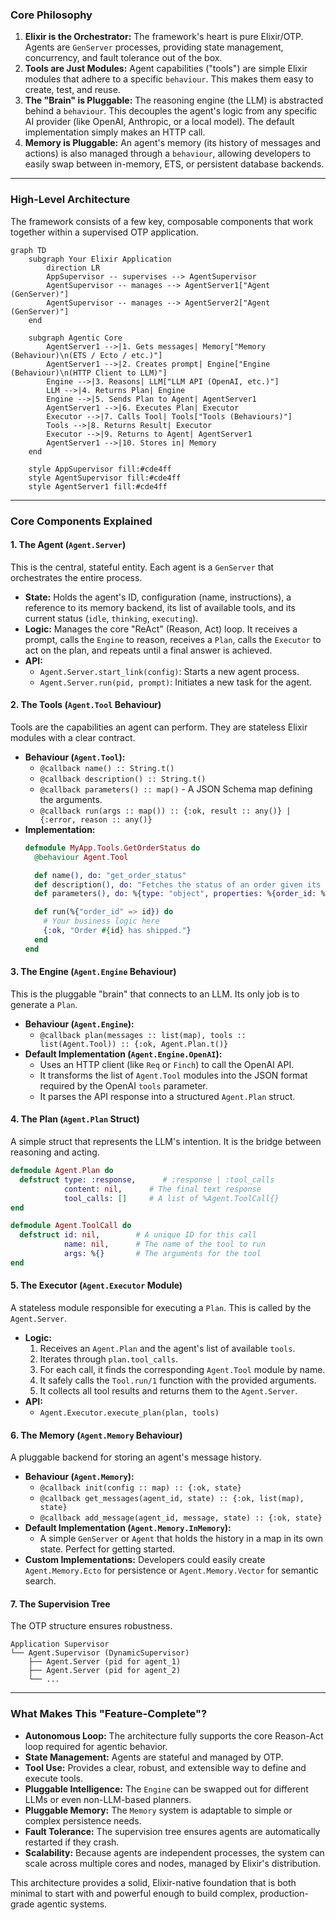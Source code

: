 ### Core Philosophy

1.  **Elixir is the Orchestrator:** The framework's heart is pure Elixir/OTP. Agents are `GenServer` processes, providing state management, concurrency, and fault tolerance out of the box.
2.  **Tools are Just Modules:** Agent capabilities ("tools") are simple Elixir modules that adhere to a specific `behaviour`. This makes them easy to create, test, and reuse.
3.  **The "Brain" is Pluggable:** The reasoning engine (the LLM) is abstracted behind a `behaviour`. This decouples the agent's logic from any specific AI provider (like OpenAI, Anthropic, or a local model). The default implementation simply makes an HTTP call.
4.  **Memory is Pluggable:** An agent's memory (its history of messages and actions) is also managed through a `behaviour`, allowing developers to easily swap between in-memory, ETS, or persistent database backends.

---

### High-Level Architecture

The framework consists of a few key, composable components that work together within a supervised OTP application.

```mermaid
graph TD
    subgraph Your Elixir Application
        direction LR
        AppSupervisor -- supervises --> AgentSupervisor
        AgentSupervisor -- manages --> AgentServer1["Agent (GenServer)"]
        AgentSupervisor -- manages --> AgentServer2["Agent (GenServer)"]
    end

    subgraph Agentic Core
        AgentServer1 -->|1. Gets messages| Memory["Memory (Behaviour)\n(ETS / Ecto / etc.)"]
        AgentServer1 -->|2. Creates prompt| Engine["Engine (Behaviour)\n(HTTP Client to LLM)"]
        Engine -->|3. Reasons| LLM["LLM API (OpenAI, etc.)"]
        LLM -->|4. Returns Plan| Engine
        Engine -->|5. Sends Plan to Agent| AgentServer1
        AgentServer1 -->|6. Executes Plan| Executor
        Executor -->|7. Calls Tool| Tools["Tools (Behaviours)"]
        Tools -->|8. Returns Result| Executor
        Executor -->|9. Returns to Agent| AgentServer1
        AgentServer1 -->|10. Stores in| Memory
    end

    style AppSupervisor fill:#cde4ff
    style AgentSupervisor fill:#cde4ff
    style AgentServer1 fill:#cde4ff
```

---

### Core Components Explained

#### 1. The Agent (`Agent.Server`)

This is the central, stateful entity. Each agent is a `GenServer` that orchestrates the entire process.

*   **State:** Holds the agent's ID, configuration (name, instructions), a reference to its memory backend, its list of available tools, and its current status (`idle`, `thinking`, `executing`).
*   **Logic:** Manages the core "ReAct" (Reason, Act) loop. It receives a prompt, calls the `Engine` to reason, receives a `Plan`, calls the `Executor` to act on the plan, and repeats until a final answer is achieved.
*   **API:**
    *   `Agent.Server.start_link(config)`: Starts a new agent process.
    *   `Agent.Server.run(pid, prompt)`: Initiates a new task for the agent.

#### 2. The Tools (`Agent.Tool` Behaviour)

Tools are the capabilities an agent can perform. They are stateless Elixir modules with a clear contract.

*   **Behaviour (`Agent.Tool`):**
    *   `@callback name() :: String.t()`
    *   `@callback description() :: String.t()`
    *   `@callback parameters() :: map()` - A JSON Schema map defining the arguments.
    *   `@callback run(args :: map()) :: {:ok, result :: any()} | {:error, reason :: any()}`
*   **Implementation:**
    ```elixir
    defmodule MyApp.Tools.GetOrderStatus do
      @behaviour Agent.Tool

      def name(), do: "get_order_status"
      def description(), do: "Fetches the status of an order given its ID."
      def parameters(), do: %{type: "object", properties: %{order_id: %{type: "string"}}, required: ["order_id"]}

      def run(%{"order_id" => id}) do
        # Your business logic here
        {:ok, "Order #{id} has shipped."}
      end
    end
    ```

#### 3. The Engine (`Agent.Engine` Behaviour)

This is the pluggable "brain" that connects to an LLM. Its only job is to generate a `Plan`.

*   **Behaviour (`Agent.Engine`):**
    *   `@callback plan(messages :: list(map), tools :: list(Agent.Tool)) :: {:ok, Agent.Plan.t()}`
*   **Default Implementation (`Agent.Engine.OpenAI`):**
    *   Uses an HTTP client (like `Req` or `Finch`) to call the OpenAI API.
    *   It transforms the list of `Agent.Tool` modules into the JSON format required by the OpenAI `tools` parameter.
    *   It parses the API response into a structured `Agent.Plan` struct.

#### 4. The Plan (`Agent.Plan` Struct)

A simple struct that represents the LLM's intention. It is the bridge between reasoning and acting.

```elixir
defmodule Agent.Plan do
  defstruct type: :response,      # :response | :tool_calls
            content: nil,      # The final text response
            tool_calls: []     # A list of %Agent.ToolCall{}
end

defmodule Agent.ToolCall do
  defstruct id: nil,        # A unique ID for this call
            name: nil,      # The name of the tool to run
            args: %{}       # The arguments for the tool
end
```

#### 5. The Executor (`Agent.Executor` Module)

A stateless module responsible for executing a `Plan`. This is called by the `Agent.Server`.

*   **Logic:**
    1.  Receives an `Agent.Plan` and the agent's list of available `tools`.
    2.  Iterates through `plan.tool_calls`.
    3.  For each call, it finds the corresponding `Agent.Tool` module by name.
    4.  It safely calls the `Tool.run/1` function with the provided arguments.
    5.  It collects all tool results and returns them to the `Agent.Server`.
*   **API:**
    *   `Agent.Executor.execute_plan(plan, tools)`

#### 6. The Memory (`Agent.Memory` Behaviour)

A pluggable backend for storing an agent's message history.

*   **Behaviour (`Agent.Memory`):**
    *   `@callback init(config :: map) :: {:ok, state}`
    *   `@callback get_messages(agent_id, state) :: {:ok, list(map), state}`
    *   `@callback add_message(agent_id, message, state) :: {:ok, state}`
*   **Default Implementation (`Agent.Memory.InMemory`):**
    *   A simple `GenServer` or `Agent` that holds the history in a map in its own state. Perfect for getting started.
*   **Custom Implementations:** Developers could easily create `Agent.Memory.Ecto` for persistence or `Agent.Memory.Vector` for semantic search.

#### 7. The Supervision Tree

The OTP structure ensures robustness.

```
Application Supervisor
└── Agent.Supervisor (DynamicSupervisor)
    ├── Agent.Server (pid for agent_1)
    ├── Agent.Server (pid for agent_2)
    └── ...
```

---

### What Makes This "Feature-Complete"?

*   **Autonomous Loop:** The architecture fully supports the core Reason-Act loop required for agentic behavior.
*   **State Management:** Agents are stateful and managed by OTP.
*   **Tool Use:** Provides a clear, robust, and extensible way to define and execute tools.
*   **Pluggable Intelligence:** The `Engine` can be swapped out for different LLMs or even non-LLM-based planners.
*   **Pluggable Memory:** The `Memory` system is adaptable to simple or complex persistence needs.
*   **Fault Tolerance:** The supervision tree ensures agents are automatically restarted if they crash.
*   **Scalability:** Because agents are independent processes, the system can scale across multiple cores and nodes, managed by Elixir's distribution.

This architecture provides a solid, Elixir-native foundation that is both minimal to start with and powerful enough to build complex, production-grade agentic systems.
